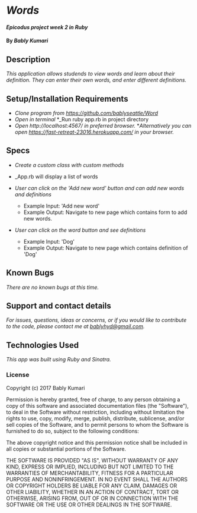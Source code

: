 # _Words_

#### _Epicodus project week 2 in Ruby_

#### By _Bably Kumari_

## Description

_This application allows studends to view  words and learn about their definition. They can enter their own words, and enter different definitions._

## Setup/Installation Requirements

* _Clone program from https://github.com/bablyseattle/Word_
* _Open in terminal_
*_Run ruby app.rb in project directory
* _Open http://localhost:4567/ in preferred browser._
*_Alternatively you can open  https://fast-retreat-23016.herokuapp.com/ in your browser._ 

## Specs

* _Create a custom class with custom methods_

* _App.rb will display a list of words

* _User can click on the 'Add new word' button  and can add new words and definitions_
  * Example Input: 'Add new word'
  * Example Output: Navigate to new page which contains form to add new words.

* _User can click on the word button  and  see definitions_
  * Example Input: 'Dog'
  * Example Output: Navigate to new page which contains definition of 'Dog'


## Known Bugs

_There are no known bugs at this time._

## Support and contact details

_For issues, questions, ideas or concerns, or if you would like to contribute to the code, please contact me at bablyhyd@gmail.com._

## Technologies Used

_This app was built using Ruby and Sinatra._

### License

Copyright (c) 2017 Bably Kumari

Permission is hereby granted, free of charge, to any person obtaining a copy
of this software and associated documentation files (the "Software"), to deal
in the Software without restriction, including without limitation the rights
to use, copy, modify, merge, publish, distribute, sublicense, and/or sell
copies of the Software, and to permit persons to whom the Software is
furnished to do so, subject to the following conditions:

The above copyright notice and this permission notice shall be included in all
copies or substantial portions of the Software.

THE SOFTWARE IS PROVIDED "AS IS", WITHOUT WARRANTY OF ANY KIND, EXPRESS OR
IMPLIED, INCLUDING BUT NOT LIMITED TO THE WARRANTIES OF MERCHANTABILITY,
FITNESS FOR A PARTICULAR PURPOSE AND NONINFRINGEMENT. IN NO EVENT SHALL THE
AUTHORS OR COPYRIGHT HOLDERS BE LIABLE FOR ANY CLAIM, DAMAGES OR OTHER
LIABILITY, WHETHER IN AN ACTION OF CONTRACT, TORT OR OTHERWISE, ARISING FROM,
OUT OF OR IN CONNECTION WITH THE SOFTWARE OR THE USE OR OTHER DEALINGS IN THE
SOFTWARE.
